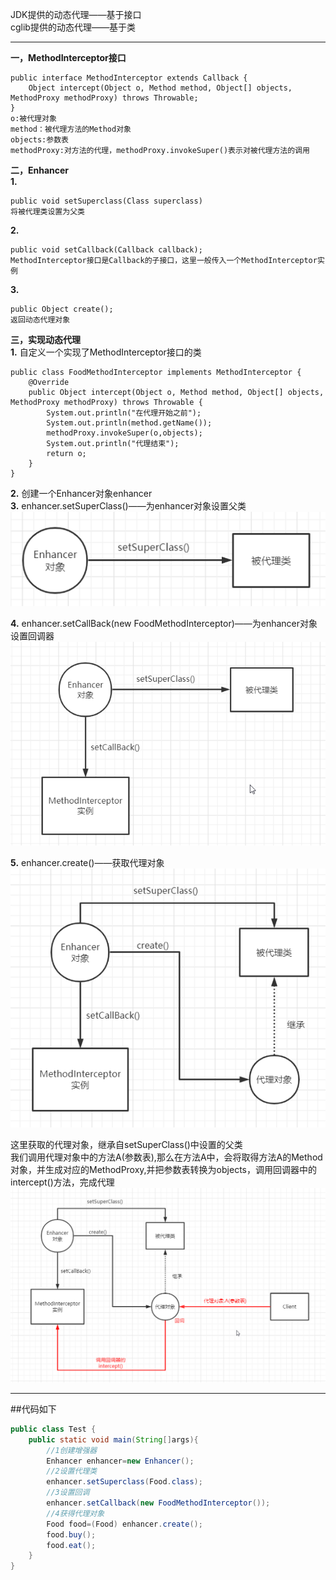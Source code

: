 JDK提供的动态代理——基于接口  
cglib提供的动态代理——基于类  
***
**一，MethodInterceptor接口**   
```
public interface MethodInterceptor extends Callback {
    Object intercept(Object o, Method method, Object[] objects, MethodProxy methodProxy) throws Throwable;
}
o:被代理对象  
method：被代理方法的Method对象
objects:参数表
methodProxy:对方法的代理，methodProxy.invokeSuper()表示对被代理方法的调用
```  
**二，Enhancer**   
**1.** 
```
public void setSuperclass(Class superclass)
将被代理类设置为父类
```
**2.**
```
public void setCallback(Callback callback);
MethodInterceptor接口是Callback的子接口，这里一般传入一个MethodInterceptor实例
```
**3.**  
```
public Object create();
返回动态代理对象
```
**三，实现动态代理**   
**1.** 自定义一个实现了MethodInterceptor接口的类
```
public class FoodMethodInterceptor implements MethodInterceptor {
    @Override
    public Object intercept(Object o, Method method, Object[] objects, MethodProxy methodProxy) throws Throwable {
        System.out.println("在代理开始之前");
        System.out.println(method.getName());
        methodProxy.invokeSuper(o,objects);
        System.out.println("代理结束");
        return o;
    }
}
```
**2.** 创建一个Enhancer对象enhancer  
**3.** enhancer.setSuperClass()——为enhancer对象设置父类  
![alt 属性文本](pictrue/img_3.png)  

**4.** enhancer.setCallBack(new FoodMethodInterceptor)——为enhancer对象设置回调器  
![alt 属性文本](pictrue/img_4.png)   

**5.** enhancer.create()——获取代理对象   
![alt 属性文本](pictrue/img_5.png)  


这里获取的代理对象，继承自setSuperClass()中设置的父类  
我们调用代理对象中的方法A(参数表),那么在方法A中，会将取得方法A的Method对象，并生成对应的MethodProxy,并把参数表转换为objects，调用回调器中的intercept()方法，完成代理   
![alt 属性文本](pictrue/img_6.png)  
***
##代码如下
```java
public class Test {
    public static void main(String[]args){
        //1创建增强器
        Enhancer enhancer=new Enhancer();
        //2设置代理类
        enhancer.setSuperclass(Food.class);
        //3设置回调
        enhancer.setCallback(new FoodMethodInterceptor());
        //4获得代理对象
        Food food=(Food) enhancer.create();
        food.buy();
        food.eat();
    }
}
```